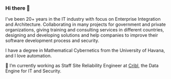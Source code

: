 ### Hi there 👋

I've been 20+ years in the IT industry with focus on Enterprise Integration and Architecture. Collaborating in many projects for government and private organizations, giving training and consulting services in different countries, designing and developing solutions and help companies to improve their software development process and security.

I have a degree in Mathematical Cybernetics from the University of Havana, and I love automation. 

🔭 I’m currently working as Staff Site Reliability Engineer at [Cribl](https://cribl.io/), the Data Engine for IT and Security.
